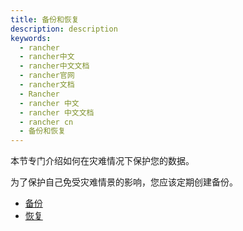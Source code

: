 ```yaml
---
title: 备份和恢复
description: description
keywords:
  - rancher
  - rancher中文
  - rancher中文文档
  - rancher官网
  - rancher文档
  - Rancher
  - rancher 中文
  - rancher 中文文档
  - rancher cn
  - 备份和恢复
---
```


本节专门介绍如何在灾难情况下保护您的数据。

为了保护自己免受灾难情景的影响，您应该定期创建备份。

- [备份](/docs/rancher2/backups/backup/)
- [恢复](/docs/rancher2/backups/restore/)
